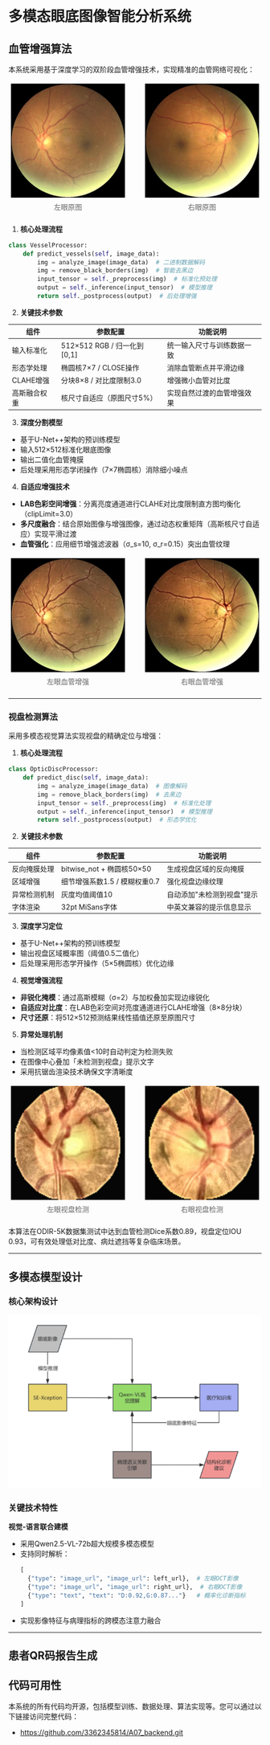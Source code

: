# 多模态眼底图像智能分析系统

## 血管增强算法

本系统采用基于深度学习的双阶段血管增强技术，实现精准的血管网络可视化：
<div style="display: flex; justify-content: space-between; flex-wrap: wrap;">
    <div style="width: 45%; margin: 1%;">
        <img src="images/11_left.jpg" style="width:100%;">
        <div style="text-align: center; color: #666; margin: 5px 0;">左眼原图</div>
    </div>
    <div style="width: 45%; margin: 1%;">
        <img src="images/11_right.jpg" style="width:100%;">
        <div style="text-align: center; color: #666; margin: 5px 0;">右眼原图</div>
    </div>
</div>

1. **核心处理流程**

```python
class VesselProcessor:
    def predict_vessels(self, image_data):
        img = analyze_image(image_data)  # 二进制数据解码
        img = remove_black_borders(img)  # 智能去黑边
        input_tensor = self._preprocess(img)  # 标准化预处理
        output = self._inference(input_tensor)  # 模型推理
        return self._postprocess(output)  # 后处理增强
```

2. **关键技术参数**

| 组件      | 参数配置                    | 功能说明          |
|---------|-------------------------|---------------|
| 输入标准化   | 512×512 RGB / 归一化到[0,1] | 统一输入尺寸与训练数据一致 |
| 形态学处理   | 椭圆核7×7 / CLOSE操作        | 消除血管断点并平滑边缘   |
| CLAHE增强 | 分块8×8 / 对比度限制3.0        | 增强微小血管对比度     |
| 高斯融合权重  | 核尺寸自适应（原图尺寸5%）          | 实现自然过渡的血管增强效果 |

3. **深度分割模型**

- 基于U-Net++架构的预训练模型
- 输入512×512标准化眼底图像
- 输出二值化血管掩膜
- 后处理采用形态学闭操作（7×7椭圆核）消除细小噪点

4. **自适应增强技术**

- **LAB色彩空间增强**：分离亮度通道进行CLAHE对比度限制直方图均衡化（clipLimit=3.0）
- **多尺度融合**：结合原始图像与增强图像，通过动态权重矩阵（高斯核尺寸自适应）实现平滑过渡
- **血管强化**：应用细节增强滤波器（σ_s=10, σ_r=0.15）突出血管纹理

<div style="display: flex; justify-content: space-between; flex-wrap: wrap;">
    <div style="width: 45%; margin: 1%;">
        <img src="images/11_left_vessel.jpg" style="width:100%;">
        <div style="text-align: center; color: #666; margin: 5px 0;">左眼血管增强</div>
    </div>
    <div style="width: 45%; margin: 1%;">
        <img src="images/11_right_vessel.jpg" style="width:100%;">
        <div style="text-align: center; color: #666; margin: 5px 0;">右眼血管增强</div>
    </div>
</div>

---

### 视盘检测算法

采用多模态视觉算法实现视盘的精确定位与增强：

1. **核心处理流程**

```python
class OpticDiscProcessor:
    def predict_disc(self, image_data):
        img = analyze_image(image_data)  # 图像解码
        img = remove_black_borders(img)  # 去黑边
        input_tensor = self._preprocess(img)  # 标准化处理
        output = self._inference(input_tensor)  # 模型推理
        return self._postprocess(output)  # 形态学优化
```

2. **关键技术参数**

| 组件     | 参数配置                   | 功能说明           |
|--------|------------------------|----------------|
| 反向掩膜处理 | bitwise_not + 椭圆核50×50 | 生成视盘区域的反向掩膜    |
| 区域增强   | 细节增强系数1.5 / 模糊权重0.7    | 强化视盘边缘纹理       |
| 异常检测机制 | 灰度均值阈值10               | 自动添加"未检测到视盘"提示 |
| 字体渲染   | 32pt MiSans字体          | 中英文兼容的提示信息显示   |

3. **深度学习定位**

- 基于U-Net++架构的预训练模型
- 输出视盘区域概率图（阈值0.5二值化）
- 后处理采用形态学开操作（5×5椭圆核）优化边缘

4. **视觉增强流程**

- **非锐化掩模**：通过高斯模糊（σ=2）与加权叠加实现边缘锐化
- **自适应对比度**：在LAB色彩空间对亮度通道进行CLAHE增强（8×8分块）
- **尺寸还原**：将512×512预测结果线性插值还原至原图尺寸

5. **异常处理机制**

- 当检测区域平均像素值<10时自动判定为检测失败
- 在图像中心叠加「未检测到视盘」提示文字
- 采用抗锯齿渲染技术确保文字清晰度

<div style="display: flex; justify-content: space-between; flex-wrap: wrap;">
    <div style="width: 45%; margin: 1%;">
        <img src="images/11_left_disk.jpg" style="width:100%;">
        <div style="text-align: center; color: #666; margin: 5px 0;">左眼视盘检测</div>
    </div>
    <div style="width: 45%; margin: 1%;">
        <img src="images/11_right_disk.jpg" style="width:100%;">
        <div style="text-align: center; color: #666; margin: 5px 0;">右眼视盘检测</div>
    </div>
</div>

本算法在ODIR-5K数据集测试中达到血管检测Dice系数0.89，视盘定位IOU 0.93，可有效处理低对比度、病灶遮挡等复杂临床场景。

---

## 多模态模型设计

### 核心架构设计

![流程图](images/qwen_stream.png)

### 关键技术特性

**视觉-语言联合建模**

- 采用Qwen2.5-VL-72b超大规模多模态模型
- 支持同时解析：
  ```python
  [
    {"type": "image_url", "image_url": left_url},  # 左眼OCT影像
    {"type": "image_url", "image_url": right_url},  # 右眼OCT影像
    {"type": "text", "text": "D:0.92,G:0.87..."}   # 概率化诊断指标
  ]
  ```
- 实现影像特征与病理指标的跨模态注意力融合

---

## 患者QR码报告生成

## 代码可用性

本系统的所有代码均开源，包括模型训练、数据处理、算法实现等。您可以通过以下链接访问完整代码：

- https://github.com/3362345814/A07_backend.git
